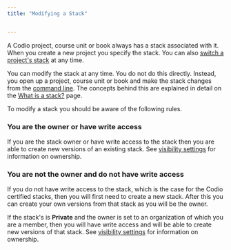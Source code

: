 ```yaml
---
title: "Modifying a Stack"


---
```


A Codio project, course unit or book always has a stack associated with it. When you create a new project you specify the stack. You can also [switch a project's stack](/project/stacks/switch) at any time.

You can modify the stack at any time. You do not do this directly. Instead, you open up a project, course unit or book and make the stack changes from the [command line](/ide/boxes/terminal). The concepts behind this are explained in detail on the [What is a stack?](/project/stacks/stack-overview/) page.

To modify a stack you should be aware of the following rules.

### You are the owner or have write access
If you are the stack owner or have write access to the stack then you are able to create new versions of an existing stack. See [visibility settings](/project/stacks/visibility) for information on ownership.

### You are not the owner and do not have write access
If you do not have write access to the stack, which is the case for the Codio certified stacks, then you will first need to create a new stack. After this you can create your own versions from that stack as you will be the owner.

If the stack's is **Private** and the owner is set to an organization of which you are a member, then you will have write access and will be able to create new versions of that stack. See [visibility settings](/project/stacks/visibility) for information on ownership.





